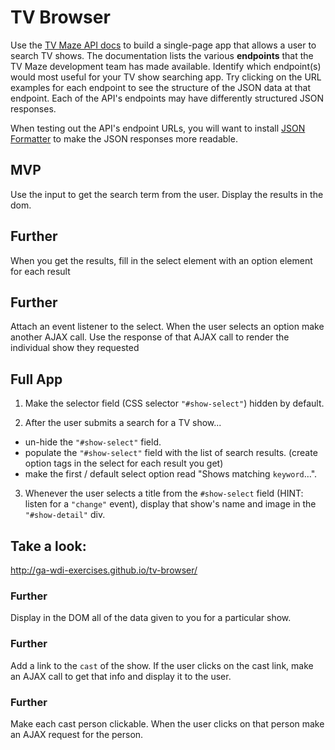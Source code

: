 # TV Browser

Use the [TV Maze API docs](http://www.tvmaze.com/api) to build a single-page app that allows a user to search TV shows. The documentation lists the various **endpoints** that the TV Maze development team has made available. Identify which endpoint(s) would most useful for your TV show searching app. Try clicking on the URL examples for each endpoint to see the structure of the JSON data at that endpoint. Each of the API's endpoints may have differently structured JSON responses.

When testing out the API's endpoint URLs, you will want to install [JSON Formatter](https://chrome.google.com/webstore/detail/json-formatter/bcjindcccaagfpapjjmafapmmgkkhgoa?hl=en) to make the JSON responses more readable.

## MVP
Use the input to get the search term from the user. Display the results in the dom.

## Further
When you get the results, fill in the select element with an option element for each result

## Further
Attach an event listener to the select. When the user selects an option make another AJAX call. Use the response of that AJAX call to render the individual show they requested


## Full App

 1. Make the selector field (CSS selector `"#show-select"`) hidden by default.

 2. After the user submits a search for a TV show...
  - un-hide the `"#show-select"` field.
  - populate the `"#show-select"` field with the list of search results. (create option tags in the select for each result you get)
  - make the first / default select option read "Shows matching `keyword`…".

 3. Whenever the user selects a title from the `#show-select` field (HINT: listen for a `"change"` event), display that show's name and image in the `"#show-detail"` div.

## Take a look:

http://ga-wdi-exercises.github.io/tv-browser/

### Further
Display in the DOM all of the data given to you for a particular show.

### Further
Add a link to the `cast` of the show.
If the user clicks on the cast link, make an AJAX call to get that info and display it to the user.

### Further
Make each cast person clickable. When the user clicks on that person make an AJAX request for the person.
